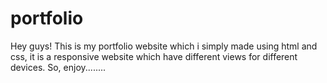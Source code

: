 # portfolio
Hey guys!
This is my portfolio website which i simply made using html and css, it is a responsive website which have different views for different devices. So, enjoy........
